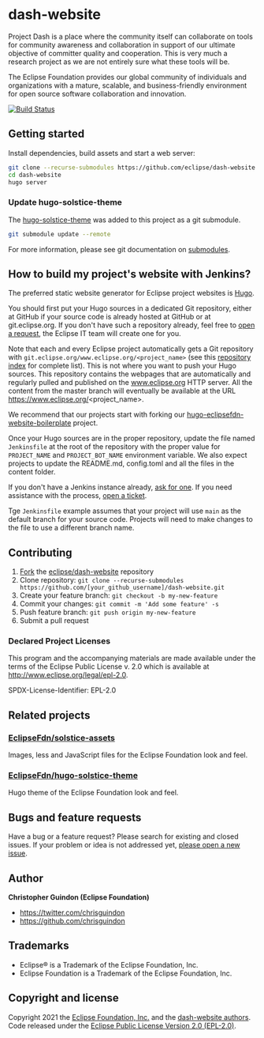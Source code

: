 # dash-website

Project Dash is a place where the community itself can collaborate on tools for community awareness and collaboration in support of our ultimate objective of committer quality and cooperation. This is very much a research project as we are not entirely sure what these tools will be.

The Eclipse Foundation provides our global community of individuals and organizations with a mature, scalable, and business-friendly environment for open source software collaboration and innovation.

[![Build Status](https://travis-ci.org/eclipse/dash-website.svg?branch=main)](https://travis-ci.org/eclipse/dash-website)

## Getting started

Install dependencies, build assets and start a web server:

```bash
git clone --recurse-submodules https://github.com/eclipse/dash-website.git
cd dash-website
hugo server
```

### Update hugo-solstice-theme

The [hugo-solstice-theme](https://github.com/EclipseFdn/hugo-solstice-theme) was added to this project as a git submodule.

```bash
git submodule update --remote
```

For more information, please see git documentation on [submodules](https://git-scm.com/book/en/v2/Git-Tools-Submodules).

## How to build my project's website with Jenkins?

The preferred static website generator for Eclipse project websites is [Hugo](https://gohugo.io/). 

You should first put your Hugo sources in a dedicated Git repository, either at GitHub if your source code is already hosted at GitHub or at git.eclipse.org. If you don't have such a repository already, feel free to [open a request](https://bugs.eclipse.org/bugs/enter_bug.cgi?product=Community&component=Git), the Eclipse IT team will create one for you.

Note that each and every Eclipse project automatically gets a Git repository with `git.eclipse.org/www.eclipse.org/<project_name>` (see this [repository index](https://git.eclipse.org/r/plugins/gitiles/www.eclipse.org/) for complete list). This is not where you want to push your Hugo sources. This repository contains the webpages that are automatically and regularly pulled and published on the www.eclipse.org HTTP server. All the content from the master branch will eventually be available at the URL https://www.eclipse.org/<project_name>.

We recommend that our projects start with forking our [hugo-eclipsefdn-website-boilerplate](https://github.com/EclipseFdn/hugo-eclipsefdn-website-boilerplate) project.

Once your Hugo sources are in the proper repository, update the file named `Jenkinsfile` at the root of the repository with the proper value for `PROJECT_NAME` and `PROJECT_BOT_NAME` environment variable. We also expect projects to update the README.md, config.toml and all the files in the content folder.

If you don't have a Jenkins instance already, [ask for one](https://wiki.eclipse.org/CBI#Requesting_a_JIPP_instance). If you need assistance with the process, [open a ticket](https://bugs.eclipse.org/bugs/enter_bug.cgi?product=Community&component=CI-Jenkins).

Tge `Jenkinsfile` example assumes that your project will use `main` as the default branch for your source code. Projects will need to make changes to the file to use a different branch name.

## Contributing

1. [Fork](https://help.github.com/articles/fork-a-repo/) the [eclipse/dash-website](https://github.com/eclipse/dash-website) repository
2. Clone repository: `git clone --recurse-submodules https://github.com/[your_github_username]/dash-website.git`
3. Create your feature branch: `git checkout -b my-new-feature`
4. Commit your changes: `git commit -m 'Add some feature' -s`
5. Push feature branch: `git push origin my-new-feature`
6. Submit a pull request

### Declared Project Licenses

This program and the accompanying materials are made available under the terms
of the Eclipse Public License v. 2.0 which is available at
http://www.eclipse.org/legal/epl-2.0.

SPDX-License-Identifier: EPL-2.0

## Related projects

### [EclipseFdn/solstice-assets](https://github.com/EclipseFdn/solstice-assets)

Images, less and JavaScript files for the Eclipse Foundation look and feel.

### [EclipseFdn/hugo-solstice-theme](https://github.com/EclipseFdn/hugo-solstice-theme)

Hugo theme of the Eclipse Foundation look and feel. 

## Bugs and feature requests

Have a bug or a feature request? Please search for existing and closed issues. If your problem or idea is not addressed yet, [please open a new issue](https://github.com/eclipse/dash-website/issues/new).

## Author

**Christopher Guindon (Eclipse Foundation)**

- <https://twitter.com/chrisguindon>
- <https://github.com/chrisguindon>

## Trademarks

* Eclipse® is a Trademark of the Eclipse Foundation, Inc.
* Eclipse Foundation is a Trademark of the Eclipse Foundation, Inc.

## Copyright and license

Copyright 2021 the [Eclipse Foundation, Inc.](https://www.eclipse.org) and the [dash-website authors](https://github.com/eclipse/dash-website/graphs/contributors). Code released under the [Eclipse Public License Version 2.0 (EPL-2.0)](https://github.com/eclipse/dash-website/blob/main/LICENSE).
